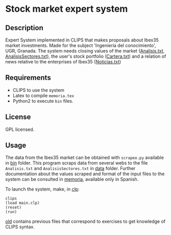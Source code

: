 # Stock market expert system

## Description

Expert System implemented in CLIPS that makes proposals about Ibex35 market investments. Made for the subject 'Ingeniería del conocimiento', UGR, Granada. The system needs closing values of the market ([Analisis.txt](./data/Noticias.txt), [AnalisisSectores.txt](./data/AnalisisSectores.txt)), the user's stock portfolio ([Cartera.txt](./data/Cartera.txt)) and a relation of news relative to the enterprises of Ibex35 ([Noticias.txt](./data/Noticias.txt))

## Requirements

* CLIPS to use the system
* Latex to compile `memoria.tex`
* Python2 to execute `bin` files.

## License

GPL licensed.

## Usage

The data from the Ibex35 market can be obtained with `scrapeo.py` available in [bin](./bin) folder. This program scraps data from several webs to the file `Analisis.txt` and `AnalisisSectores.txt` in [data](./data) folder. Further documentation about the values scraped and format of the input files to the system can be consulted in [memoria](./memoria.tex), available only in Spanish.

To launch the system, make, in [clp](./clp):

```
clips
(load main.clp)
(reset)
(run)
```

[old](./old) contains previous files that correspond to exercises to get knowledge of CLIPS syntax.
